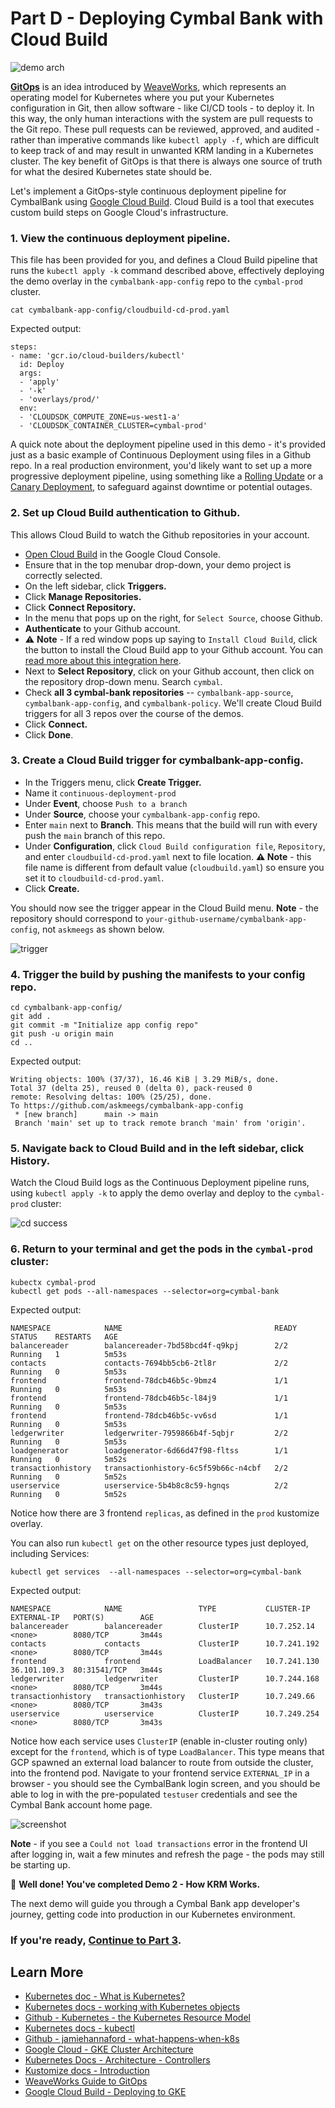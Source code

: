
# Part D - Deploying Cymbal Bank with Cloud Build

![demo arch](screenshots/basic-deploy.jpg)

[**GitOps**](https://www.weave.works/technologies/gitops/) is an idea introduced by [WeaveWorks](https://www.weave.works/), which represents an operating model for Kubernetes where you put your Kubernetes configuration in Git, then allow software - like CI/CD tools - to deploy it. In this way, the only human interactions with the system are pull requests to the Git repo. These pull requests can be reviewed, approved, and audited - rather than imperative commands like `kubectl apply -f`, which are difficult to keep track of and may result in unwanted KRM landing in a Kubernetes cluster. The key benefit of GitOps is that there is always one source of truth for what the desired Kubernetes state should be. 

Let's implement a GitOps-style continuous deployment pipeline for CymbalBank using [Google Cloud Build](https://cloud.google.com/build/docs/overview). Cloud Build is a tool that executes custom build steps on Google Cloud's infrastructure. 

### 1. **View the continuous deployment pipeline**. 

This file has been provided for you, and defines a Cloud Build pipeline that runs the `kubectl apply -k` command described above, effectively deploying the demo overlay in the `cymbalbank-app-config` repo to the `cymbal-prod` cluster. 

```
cat cymbalbank-app-config/cloudbuild-cd-prod.yaml 
```

Expected output: 

```
steps:
- name: 'gcr.io/cloud-builders/kubectl'
  id: Deploy
  args:
  - 'apply'
  - '-k'
  - 'overlays/prod/'
  env:
  - 'CLOUDSDK_COMPUTE_ZONE=us-west1-a'
  - 'CLOUDSDK_CONTAINER_CLUSTER=cymbal-prod'
```

A quick note about the deployment pipeline used in this demo - it's provided just as a basic example of Continuous Deployment using files in a Github repo. In a real production environment, you'd likely want to set up a more progressive deployment pipeline, using something like a [Rolling Update](https://kubernetes.io/docs/tutorials/kubernetes-basics/update/update-intro/) or a [Canary Deployment](https://www.istiobyexample.dev/canary), to safeguard against downtime or potential outages. 


### 2. **Set up Cloud Build authentication to Github**. 

This allows Cloud Build to watch the Github repositories in your account.  

- [Open Cloud Build](https://console.cloud.google.com/cloud-build) in the Google Cloud Console. 
- Ensure that in the top menubar drop-down, your demo project is correctly selected. 
- On the left sidebar, click **Triggers.**  
- Click **Manage Repositories.**
- Click **Connect Repository.** 
- In the menu that pops up on the right, for `Select Source`, choose Github. 
- **Authenticate** to your Github account. 
- ⚠️ **Note** - If a red window pops up saying to `Install Cloud Build`, click the button to install the Cloud Build app to your Github account. You can [read more about this integration here](https://cloud.google.com/build/docs/automating-builds/create-github-app-triggers). 
- Next to **Select Repository**, click on your Github account, then click on the repository drop-down menu. Search `cymbal`.  
- Check **all 3 cymbal-bank repositories** -- `cymbalbank-app-source`, `cymbalbank-app-config`, and `cymbalbank-policy`. We'll create Cloud Build triggers for all 3 repos over the course of the demos. 
- Click **Connect.** 
- Click **Done**. 

### 3. **Create a Cloud Build trigger for cymbalbank-app-config**. 

- In the Triggers menu, click **Create Trigger.** 
- Name it `continuous-deployment-prod`
- Under **Event**, choose `Push to a branch`
- Under **Source**, choose your `cymbalbank-app-config` repo. 
- Enter `main` next to **Branch**. This means that the build will run with every push the `main` branch of this repo. 
- Under **Configuration**, click `Cloud Build configuration file`, `Repository`, and enter `cloudbuild-cd-prod.yaml` next to file location.  **⚠️ Note** - this file name is different from default value (`cloudbuild.yaml`) so ensure you set it to `cloudbuild-cd-prod.yaml`. 
- Click **Create.** 

You should now see the trigger appear in the Cloud Build menu. **Note** - the repository should correspond to `your-github-username/cymbalbank-app-config`, not `askmeegs` as shown below. 

![trigger](screenshots/trigger.png)


### 4. **Trigger the build by pushing the manifests to your config repo.** 

```
cd cymbalbank-app-config/
git add .
git commit -m "Initialize app config repo"
git push -u origin main
cd .. 
```

Expected output: 

```
Writing objects: 100% (37/37), 16.46 KiB | 3.29 MiB/s, done.
Total 37 (delta 25), reused 0 (delta 0), pack-reused 0
remote: Resolving deltas: 100% (25/25), done.
To https://github.com/askmeegs/cymbalbank-app-config
 * [new branch]      main -> main
 Branch 'main' set up to track remote branch 'main' from 'origin'.
```

### 5. **Navigate back to Cloud Build and in the left sidebar, click History.** 

Watch the Cloud Build logs as the Continuous Deployment pipeline runs, using `kubectl apply -k` to apply the demo overlay and deploy to the `cymbal-prod` cluster: 


![cd success](screenshots/cd-success.png)


### 6. **Return to your terminal and get the pods in the `cymbal-prod` cluster**: 

```
kubectx cymbal-prod
kubectl get pods --all-namespaces --selector=org=cymbal-bank
```

Expected output: 

```
NAMESPACE            NAME                                  READY   STATUS    RESTARTS   AGE
balancereader        balancereader-7bd58bcd4f-q9kpj        2/2     Running   1          5m53s
contacts             contacts-7694bb5cb6-2tl8r             2/2     Running   0          5m53s
frontend             frontend-78dcb46b5c-9bmz4             1/1     Running   0          5m53s
frontend             frontend-78dcb46b5c-l84j9             1/1     Running   0          5m53s
frontend             frontend-78dcb46b5c-vv6sd             1/1     Running   0          5m53s
ledgerwriter         ledgerwriter-7959866b4f-5qbjr         2/2     Running   0          5m53s
loadgenerator        loadgenerator-6d66d47f98-fltss        1/1     Running   0          5m52s
transactionhistory   transactionhistory-6c5f59b66c-n4cbf   2/2     Running   0          5m52s
userservice          userservice-5b4b8c8c59-hgnqs          2/2     Running   0          5m52s
```

Notice how there are 3 frontend `replicas`, as defined in the `prod` kustomize overlay. 

You can also run `kubectl get` on the other resource types just deployed, including Services: 

```
kubectl get services  --all-namespaces --selector=org=cymbal-bank
```

Expected output: 

```
NAMESPACE            NAME                 TYPE           CLUSTER-IP     EXTERNAL-IP   PORT(S)        AGE
balancereader        balancereader        ClusterIP      10.7.252.14    <none>        8080/TCP       3m44s
contacts             contacts             ClusterIP      10.7.241.192   <none>        8080/TCP       3m44s
frontend             frontend             LoadBalancer   10.7.241.130   36.101.109.3  80:31541/TCP   3m44s
ledgerwriter         ledgerwriter         ClusterIP      10.7.244.168   <none>        8080/TCP       3m44s
transactionhistory   transactionhistory   ClusterIP      10.7.249.66    <none>        8080/TCP       3m43s
userservice          userservice          ClusterIP      10.7.249.254   <none>        8080/TCP       3m43s
```

Notice how each service uses `ClusterIP` (enable in-cluster routing only) except for the `frontend`, which is of type `LoadBalancer`. This type means that GCP spawned an external load balancer to route from outside the cluster, into the frontend pod. Navigate to your frontend service `EXTERNAL_IP` in a browser - you should see the CymbalBank login screen, and you should be able to log in with the pre-populated `testuser` credentials and see the Cymbal Bank account home page. 

![screenshot](screenshots/cymbal-home-page.png)

**Note** - if you see a `Could not load transactions` error in the frontend UI after logging in, wait a few minutes and refresh the page - the pods may still be starting up.

🥳 **Well done! You've completed Demo 2 - How KRM Works.** 

The next demo will guide you through a Cymbal Bank app developer's journey, getting code into production in our Kubernetes environment. 

### If you're ready, **[Continue to Part 3](/3-app-dev/)**.


## Learn More 

- [Kubernetes doc - What is Kubernetes?](https://kubernetes.io/docs/concepts/overview/what-is-kubernetes/)
- [Kubernetes docs - working with Kubernetes objects](https://kubernetes.io/docs/concepts/overview/working-with-objects/kubernetes-objects/)
- [Github - Kubernetes - the Kubernetes Resource Model](https://github.com/kubernetes/community/blob/master/contributors/design-proposals/architecture/resource-management.md)
- [Kubernetes docs - kubectl](https://kubernetes.io/docs/reference/kubectl/overview/)
- [Github - jamiehannaford - what-happens-when-k8s](https://github.com/jamiehannaford/what-happens-when-k8s)
- [Google Cloud - GKE Cluster Architecture](https://cloud.google.com/kubernetes-engine/docs/concepts/cluster-architecture#control_plane)
- [Kubernetes Docs - Architecture - Controllers](https://kubernetes.io/docs/concepts/architecture/controller/)
- [Kustomize docs - Introduction](https://kubectl.docs.kubernetes.io/guides/introduction/kustomize/)
- [WeaveWorks Guide to GitOps](https://www.weave.works/technologies/gitops/)
- [Google Cloud Build - Deploying to GKE](https://cloud.google.com/build/docs/deploying-builds/deploy-gke)
